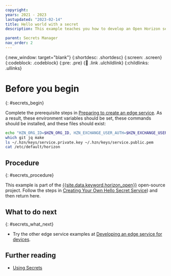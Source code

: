 ```yaml
---
copyright:
years: 2021 - 2023
lastupdated: "2023-02-14"
title: Hello world with a secret
description: This example teaches you how to develop an Open Horizon service that uses secrets. Secrets ensure that login credentials and other sensitive information are kept secure.

parent: Secrets Manager
nav_order: 2
---
```


{:new_window: target="blank"}
{:shortdesc: .shortdesc}
{:screen: .screen}
{:codeblock: .codeblock}
{:pre: .pre}
{:child: .link .ulchildlink}
{:childlinks: .ullinks}

# Before you begin
{: #secrets_begin}

Complete the prerequisite steps in [Preparing to create an edge service](service_containers.md). As a result, these environment variables should be set, these commands should be installed, and these files should exist:

```bash
echo "HZN_ORG_ID=$HZN_ORG_ID, HZN_EXCHANGE_USER_AUTH=$HZN_EXCHANGE_USER_AUTH, DOCKER_HUB_ID=$DOCKER_HUB_ID"
which git jq make
ls ~/.hzn/keys/service.private.key ~/.hzn/keys/service.public.pem
cat /etc/default/horizon
```

## Procedure
{: #secrets_procedure}

This example is part of the [{{site.data.keyword.horizon_open}}](https://github.com/open-horizon/) open-source project. Follow the steps in [Creating Your Own Hello Secret Service](https://github.com/open-horizon/examples/blob/master/edge/services/helloSecretWorld/CreateService.md)) and then return here.

## What to do next
{: #secrets_what_next}

* Try the other edge service examples at [Developing an edge service for devices](developing.md).

## Further reading

* [Using Secrets](../developing/secrets_details.md)
